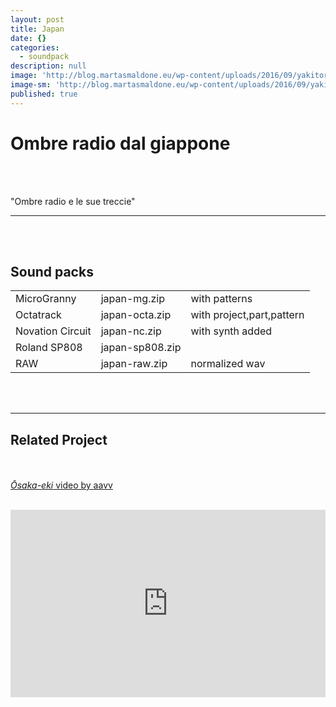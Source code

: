 ```yaml
---
layout: post
title: Japan
date: {}
categories:
  - soundpack
description: null
image: 'http://blog.martasmaldone.eu/wp-content/uploads/2016/09/yakitorimod.jpg'
image-sm: 'http://blog.martasmaldone.eu/wp-content/uploads/2016/09/yakitorimod.jpg'
published: true
---
```


# Ombre radio dal giappone


<br><br>

"Ombre radio e le sue treccie"



***
<br><br>

## Sound packs

|                  |                 |                           |
|------------------|-----------------|---------------------------|
| MicroGranny      | japan-mg.zip    | with patterns             |
| Octatrack        | japan-octa.zip  | with project,part,pattern |
| Novation Circuit | japan-nc.zip    | with synth added          |
| Roland SP808     | japan-sp808.zip |                           |
| RAW              | japan-raw.zip   | normalized wav            |

<br><br>

***



## Related Project
<br><br>
[_Ōsaka-eki_ video by aavv](http://www.aavv.io/project_japan/2017/05/08/Osaka-eki/ "Ōsaka-eki")
<br><br>
<iframe width="100%" height="300" scrolling="no" frameborder="no" src="https://w.soundcloud.com/player/?url=https%3A//api.soundcloud.com/tracks/328714711&amp;auto_play=false&amp;hide_related=false&amp;show_comments=true&amp;show_user=true&amp;show_reposts=false&amp;visual=true"></iframe>
